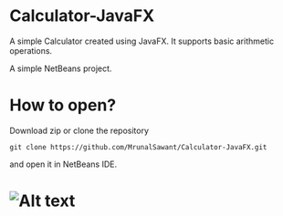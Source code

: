 
# Calculator-JavaFX
A simple Calculator created using JavaFX.
It supports basic arithmetic operations.

A simple NetBeans project.
# How to open?
Download zip or clone the repository

`git clone https://github.com/MrunalSawant/Calculator-JavaFX.git`

and open it in NetBeans IDE.

![Alt text](https://github.com/MrunalSawant/Calculator-JavaFX/blob/master/src/calculatorjavafx/JavaFxCalculator.png?raw=true "JavaFx Calculator")
=======

